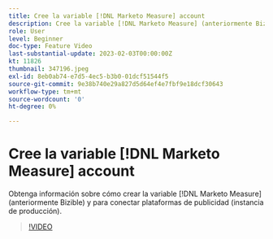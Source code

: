 ```yaml
---
title: Cree la variable [!DNL Marketo Measure] account
description: Cree la variable [!DNL Marketo Measure] (anteriormente Bizible) cuenta y conecta plataformas de publicidad (instancia de producción).
role: User
level: Beginner
doc-type: Feature Video
last-substantial-update: 2023-02-03T00:00:00Z
kt: 11826
thumbnail: 347196.jpeg
exl-id: 8eb0ab74-e7d5-4ec5-b3b0-01dcf51544f5
source-git-commit: 9e38b740e29a827d5d64ef4e7fbf9e18dcf30643
workflow-type: tm+mt
source-wordcount: '0'
ht-degree: 0%

---
```


# Cree la variable [!DNL Marketo Measure] account

Obtenga información sobre cómo crear la variable [!DNL Marketo Measure] (anteriormente Bizible) y para conectar plataformas de publicidad (instancia de producción).

>[!VIDEO](https://video.tv.adobe.com/v/347196/?quality=12&learn=on)
